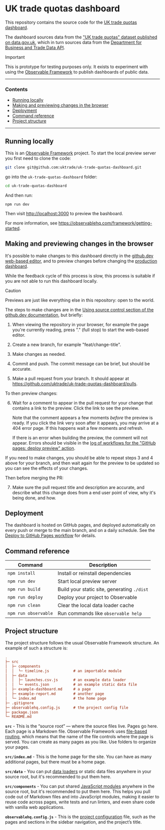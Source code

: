 # UK trade quotas dashboard

This repository contains the source code for the <a href="https://uktrade.github.io/uk-trade-quotas-dashboard/">UK trade quotas dashboard</a>.

The dashboard sources data from the <a class="govuk-link govuk-link--no-visited-state" href="https://www.data.gov.uk/dataset/4a478c7e-16c7-4c28-ab9b-967bb79342e9/uk-trade-quotas">"UK trade quotas" dataset published on data.gov.uk</a>, which in turn sources data from the <a href="https://data.api.trade.gov.uk/">Department for Business and Trade Data API</a>.

> [!IMPORTANT]  
> This is prototype for testing purposes only. It exists to experiment with using the [Observable Framework](https://observablehq.com/framework) to publish dashboards of public data.

---

### Contents

- [Running locally](#running-locally)
- [Making and previewing changes in the browser](#making-and-previewing-changes-in-the-browser)
- [Deployment](#deployment)
- [Command reference](#command-reference)
- [Project structure](#project-structure)

---

## Running locally

This is an [Observable Framework](https://observablehq.com/framework) project. To start the local preview server you first need to clone the code:

```bash
git clone git@github.com:uktrade/uk-trade-quotas-dashboard.git
```

go into the `uk-trade-quotas-dashboard` folder:

```bash
cd uk-trade-quotas-dashboard
```

And then run:

```
npm run dev
```

Then visit <http://localhost:3000> to preview the bashboard.

For more information, see <https://observablehq.com/framework/getting-started>.


## Making and previewing changes in the browser

It's possible to make changes to this dashboard directly in the [github.dev web-based editor](https://docs.github.com/en/codespaces/the-githubdev-web-based-editor), and to preview changes before changing the [production dashboard](https://uktrade.github.io/uk-trade-quotas-dashboard/). 

While the feedback cycle of this process is slow, this process is suitable if you are not able to run this dashboard locally.

> [!CAUTION]  
> Previews are just like everything else in this repository: open to the world.

The steps to make changes are in the [Using source control section of the github.dev documentation](https://docs.github.com/en/codespaces/the-githubdev-web-based-editor#using-source-control), but briefly:

1. When viewing the repository in your browser, for example the page you're currently reading, press "." (full stop) to start the web-based editor.

2. Create a new branch, for example "feat/change-title". 

3. Make changes as needed.

4. Commit and push. The commit message can be brief, but should be accurate.

5. Make a pull request from your branch. It should appear at https://github.com/uktrade/uk-trade-quotas-dashboard/pulls.

To then preview changes:

6. Wait for a comment to appear in the pull request for your change that contains a link to the preview. Click the link to see the preview.

   Note that the comment appears a few moments _before_ the preview is ready. If you click the link very soon after it appears, you may arrive at a 404 error page. If this happens wait a few moments and refresh.

   If there is an error when building the preview, the comment will not appear. Errors should be visible in the [log of workflows for the "GitHub pages: deploy preview" action](https://github.com/uktrade/uk-trade-quotas-dashboard/actions/workflows/github-pages-deploy-preview.yml).

If you need to make changes, you should be able to repeat steps 3 and 4 above for your branch, and then wait again for the preview to be updated so you can see the effects of your changes.

Then before merging the PR:

7. Make sure the pull request title and description are accurate, and describe what this change does from a end user point of view, why it's being done, and how.


## Deployment

The dashboard is hosted on GitHub pages, and deployed automatically on every push or merge to the main branch, and on a daily schedule. See the <a href="./.github/workflows/deploy-to-github-pages.yml">Deploy to GitHub Pages workflow</a> for details.


## Command reference

| Command           | Description                                              |
| ----------------- | -------------------------------------------------------- |
| `npm install`            | Install or reinstall dependencies                        |
| `npm run dev`        | Start local preview server                               |
| `npm run build`      | Build your static site, generating `./dist`              |
| `npm run deploy`     | Deploy your project to Observable                        |
| `npm run clean`      | Clear the local data loader cache                        |
| `npm run observable` | Run commands like `observable help`                      |


## Project structure

The project structure follows the usual Observable Framework structure. An example of such a structure is:

```ini
.
├─ src
│  ├─ components
│  │  └─ timeline.js           # an importable module
│  ├─ data
│  │  ├─ launches.csv.js       # an example data loader
│  │  └─ events.json           # an example static data file
│  ├─ example-dashboard.md     # a page
│  ├─ example-report.md        # another page
│  └─ index.md                 # the home page
├─ .gitignore
├─ observablehq.config.js      # the project config file
├─ package.json
└─ README.md
```

**`src`** - This is the “source root” — where the source files live. Pages go here. Each page is a Markdown file. Observable Framework uses [file-based routing](https://observablehq.com/framework/routing), which means that the name of the file controls where the page is served. You can create as many pages as you like. Use folders to organize your pages.

**`src/index.md`** - This is the home page for the site. You can have as many additional pages, but there must be a home page.

**`src/data`** - You can put [data loaders](https://observablehq.com/framework/loaders) or static data files anywhere in your source root, but it's recommended to put them here.

**`src/components`** - You can put shared [JavaScript modules](https://observablehq.com/framework/javascript/imports) anywhere in the source root, but it's recommended to put them here. This helps you pull code out of Markdown files and into JavaScript modules, making it easier to reuse code across pages, write tests and run linters, and even share code with vanilla web applications.

**`observablehq.config.js`** - This is the [project configuration](https://observablehq.com/framework/config) file, such as the pages and sections in the sidebar navigation, and the project’s title.
